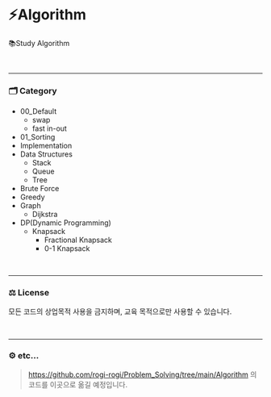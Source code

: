 # ⚡Algorithm

📚Study Algorithm

<br><hr/>

### 🗂️ Category
+ 00_Default
  + swap
  + fast in-out
+ 01_Sorting
+ Implementation
+ Data Structures
  + Stack
  + Queue
  + Tree
+ Brute Force
+ Greedy
+ Graph
  + Dijkstra
+ DP(Dynamic Programming)
  + Knapsack
    + Fractional Knapsack
    + 0-1 Knapsack



<br><hr/>

### ⚖️ License

모든 코드의 상업목적 사용을 금지하며, 교육 목적으로만 사용할 수 있습니다.

<br><hr/>

### ⚙️ etc...

> https://github.com/rogi-rogi/Problem_Solving/tree/main/Algorithm 의 코드를 이곳으로 옮길 예정입니다.
> 
